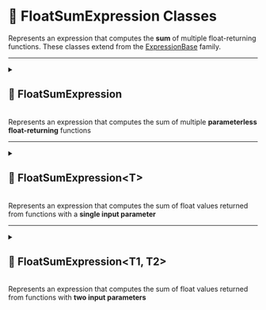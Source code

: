 # 🧩 FloatSumExpression Classes

Represents an expression that computes the **sum** of multiple float-returning functions. These classes extend from
the [ExpressionBase](ExpressionBase.md) family.

---

<details>
 <summary>
 <h2>🧩 FloatSumExpression</h2>
 <br> Represents an expression that computes the sum of multiple <b>parameterless float-returning</b> functions
 </summary>
 <br>

```csharp
public class FloatSumExpression : ExpressionBase<float>
```

---

### 🏗️ Constructors

#### `FloatSumExpression(int capacity)`

```csharp
public FloatSumExpression(int capacity)
```

- **Description:** Initializes a new empty instance of the `FloatSumExpression` class.
- **Parameter:** `capacity` — Initial capacity for the function list. Default is `4`.

#### `FloatSumExpression(params Func<float>[] members)`

```csharp
public FloatSumExpression(params Func<float>[] members)
```

- **Description:** Initializes the expression with an array of float-returning functions.
- **Parameter:** `members` — Array of `Func<float>` delegates.

#### `FloatSumExpression(IEnumerable<Func<float>> members)`

```csharp
public FloatSumExpression(IEnumerable<Func<float>> members)
```

- **Description:** Initializes the expression with a collection of float-returning functions.
- **Parameter:** `members` — Enumerable collection of `Func<float>` delegates.

---

### ⚡ Events

#### `OnStateChanged`

```csharp
public event Action OnStateChanged;
```

- **Description:** Occurs when the state of the expression changes (e.g., when functions are added, removed, or the list
  is cleared).

#### `OnItemChanged`

```csharp
public event Action<int, Func<float>> OnItemChanged;
```

- **Description:** Occurs when an existing function in the expression is replaced or modified.

#### `OnItemInserted`

```csharp
public event Action<int, Func<float>> OnItemInserted;
```

- **Description:** Occurs when a new function is inserted floato the expression at a specific position.

#### `OnItemDeleted`

```csharp
public event Action<int, Func<float>> OnItemDeleted;
```

- **Description:** Occurs when a function is removed from the expression.

---

### 🔑 Properties

#### `Value`

```csharp
public float Value { get; }
```

- **Description:** Evaluates all functions and returns the sum of their results.
- **Returns:** `float` — The computed sum.
- **Note:** — If no functions are present, returns `0` by default.

#### `Count`

```csharp
public int Count { get; }
```

- **Description:** Gets the number of functions in the expression.
- **Returns:** `int` — The number of function members.

#### `IsReadOnly`

```csharp
public bool IsReadOnly { get; }
```

- **Description:** Indicates whether the list of functions can be modified.
- **Returns:** `false`.

---

### 🏷️ Indexers

#### `[int index]`

```csharp
public Func<float> this[int index] { get; set; }
```

- **Description:** Indexer to access a function at a specific position.
- **Parameter:** `index` — The position of the function.
- **Returns:** `Func<float>` — The function at the given index.

---

### 🏹 Methods

#### `Invoke()`

```csharp
public float Invoke()
```

- **Description:** Evaluates all function members of the expression and returns their sum.
- **Returns:** `float` — The computed sum.
- **Note:** Returns `0` if no functions are present.

#### `Add(Func<float>)`

```csharp
public void Add(Func<float> item)
```

- **Description:** Adds a function to the expression.
- **Parameter:** `item` — The function to add.

#### `AddRange(IEnumerable<Func<float>>)`

```csharp
public void AddRange(IEnumerable<Func<float>> items)
```

- **Description:** Adds multiple functions to the expression at once.
- **Parameter:** `items` — An enumerable collection of `Func<float>` delegates to add.
- **Throws:** `ArgumentNullException` if `items` is `null`.

#### `Clear()`

```csharp
public void Clear()
```

- **Description:** Removes all functions from the expression.

#### `Contains(Func<float>)`

```csharp
public bool Contains(Func<float> item)
```

- **Description:** Checks if the specified function exists in the expression.
- **Parameter:** `item` — The function to check.
- **Returns:** `bool` — `true` if the function exists, otherwise `false`.

#### `CopyTo(Func<float>[], int)`

```csharp
public void CopyTo(Func<float>[] array, int arrayIndex)
```

- **Description:** Copies all functions in the expression to the specified array starting at the given index.
- **Parameters:**
- `array` — The destination array.
- `arrayIndex` — The starting index in the array.

#### `IndexOf(Func<float>)`

```csharp
public float IndexOf(Func<float> item)
```

- **Description:** Returns the index of the specified function in the expression.
- **Parameter:** `item` — The function to locate.
- **Returns:** `float` — The index of the function, or `-1` if not found.

#### `Insert(int, Func<float>)`

```csharp
public void Insert(int index, Func<float> item)
```

- **Description:** Inserts a function at the specified index.
- **Parameters:**
- `index` — The position at which to insert.
- `item` — The function to insert.

#### `Remove(Func<float>)`

```csharp
public bool Remove(Func<float> item)
```

- **Description:** Removes the specified function from the expression.
- **Parameter:** `item` — The function to remove.
- **Returns:** `bool` — `true` if removed successfully, otherwise `false`.

#### `RemoveAt(int)`

```csharp
public void RemoveAt(int index)
```

- **Description:** Removes the function at the specified index.
- **Parameter:** `index` — The position of the function to remove.

#### `GetEnumerator()`

```csharp
public IEnumerator<Func<float>> GetEnumerator()
```

- **Description:** Returns an enumerator for iterating over all function members in the expression.
- **Returns:** `IEnumerator<Func<float>>` — Enumerator over the functions.

#### `Dispose()`

```csharp
public void Dispose()
```

- **Description:** Releases all resources used by the expression and clears its content.  
  Also unsubscribes all event handlers.
- **Effects:**
    - Clears the function list.
    - Sets `OnItemChanged`, `OnItemInserted`, `OnItemDeleted`, and `OnStateChanged` to `null`.

---

### 🗂 Example Usage

```csharp
var expression = new FloatSumExpression(
    () => 2.0f,
    () => 3.0f,
    () => 4.0f
);
float result = expression.Invoke(); // 2.0f + 3.0f + 4.0f = 9
```

</details>

---

<details>
 <summary>
 <h2>🧩 FloatSumExpression&lt;T&gt;</h2>
 <br> Represents an expression that computes the sum of float values returned from functions with a <b>single input parameter</b>
 </summary>

##

```csharp
public class FloatSumExpression<T> : ExpressionBase<T, float>
```

- **Type Parameter:** `T` — The input parameter type of the functions.

---

### 🏗️ Constructors

#### `FloatSumExpression()`

```csharp
public FloatSumExpression(int capacity)
```

- **Description:** Initializes a new empty instance of the `FloatSumExpression<T>` class.
- **Parameter:** `capacity` — Initial capacity for the function list. Default is `4`.

#### `FloatSumExpression(Func<T, float>[] members)`

```csharp
public FloatSumExpression(params Func<T, float>[] members)
```

- **Description:** Initializes the expression with an array of functions that take a `T` and return an float.
- **Parameter:** `members` — Array of `Func<T, float>` delegates.

#### `FloatSumExpression(IEnumerable<Func<T, float>> members)`

```csharp
public FloatSumExpression(IEnumerable<Func<T, float>> members)
```

- **Description:** Initializes the expression with a collection of functions that take a `T` and return an float.
- **Parameter:** `members` — Enumerable collection of `Func<T, float>` delegates.

---

### ⚡ Events

#### `OnStateChanged`

```csharp
public event Action OnStateChanged;
```

- **Description:** Occurs when the state of the expression changes (e.g., when functions are added, removed, or the list
  is cleared).

#### `OnItemChanged`

```csharp
public event Action<int, Func<T, float>> OnItemChanged;
```

- **Description:** Occurs when an existing function in the expression is replaced or modified.

#### `OnItemInserted`

```csharp
public event Action<int, Func<T, float>> OnItemInserted;
```

- **Description:** Occurs when a new function is inserted floato the expression at a specific position.

#### `OnItemDeleted`

```csharp
public event Action<int, Func<T, float>> OnItemDeleted;
```

- **Description:** Occurs when a function is removed from the expression.

---

### 🔑 Properties

#### `Count`

```csharp
public int Count { get; }
```

- **Description:** Gets the number of functions in the expression.
- **Returns:** `int` — The number of function members.

#### `IsReadOnly`

```csharp
public bool IsReadOnly { get; }
```

- **Description:** Indicates whether the list of functions can be modified.
- **Returns:** `false`.

---

### 🏷️ Indexers

#### `[int index]`

```csharp
public Func<T, float> this[int index] { get; set; }
```

- **Description:** Indexer to access a function at a specific position.
- **Parameter:** `index` — The position of the function.
- **Returns:** `Func<T, float>` — The function at the given index.

---

### 🏹 Methods

#### `Invoke(T arg)`

```csharp
public float Invoke(T arg)
```

- **Description:** Evaluates all function members of the expression with the provided argument and returns their sum.
- **Parameter:** `arg` — The input argument of type T.
- **Returns:** `float` — The computed sum.
- **Note:** Returns `0` if no functions are present.

#### `Add(Func<T, float> item)`

```csharp
public void Add(Func<T, float> item)
```

- **Description:** Adds a function to the expression.
- **Parameter:** `item` — The function to add.

#### `AddRange(IEnumerable<Func<T, float>> items)`

```csharp
public void AddRange(IEnumerable<Func<T, float>> items)
```

- **Description:** Adds multiple functions to the expression at once.
- **Parameter:** `items` — An enumerable collection of `Func<T, float>` delegates to add.
- **Throws:** `ArgumentNullException` if `items` is `null`.

#### `Clear()`

```csharp
public void Clear()
```

- **Description:** Removes all functions from the expression.

#### `Contains(Func<T, float> item)`

```csharp
public bool Contains(Func<T, float> item)
```

- **Description:** Checks if the specified function exists in the expression.
- **Parameter:** `item` — The function to check.
- **Returns:** `bool` — `true` if the function exists, otherwise `false`.

#### `CopyTo(Func<T, float>[] array, int arrayIndex)`

```csharp
public void CopyTo(Func<T, float>[] array, int arrayIndex)
```

- **Description:** Copies all functions in the expression to the specified array starting at the given index.
- **Parameters:**
    - `array` — The destination array.
    - `arrayIndex` — The starting index in the array.

#### `IndexOf(Func<T, float> item)`

```csharp
public float IndexOf(Func<T, float> item)
```

- **Description:** Returns the index of the specified function in the expression.
- **Parameter:** `item` — The function to locate.
- **Returns:** `float` — The index of the function, or `-1` if not found.

#### `Insert(int index, Func<T, float> item)`

```csharp
public void Insert(int index, Func<T, float> item)
```

- **Description:** Inserts a function at the specified index.
- **Parameters:**
    - `index` — The position at which to insert.
    - `item` — The function to insert.

#### `Remove(Func<T, float> item)`

```csharp
public bool Remove(Func<T, float> item)
```

- **Description:** Removes the specified function from the expression.
- **Parameter:** `item` — The function to remove.
- **Returns:** `bool` — `true` if removed successfully, otherwise `false`.

#### `RemoveAt(int index)`

```csharp
public void RemoveAt(int index)
```

- **Description:** Removes the function at the specified index.
- **Parameter:** `index` — The position of the function to remove.

#### `GetEnumerator()`

```csharp
public IEnumerator<Func<T, float>> GetEnumerator()
```

- **Description:** Returns an enumerator for iterating over all function members in the expression.
- **Returns:** `IEnumerator<Func<T, float>>` — Enumerator over the functions.

#### `Dispose()`

```csharp
public void Dispose()
```

- **Description:** Releases all resources used by the expression and clears its content.  
  Also unsubscribes all event handlers.
- **Effects:**
    - Clears the function list.
    - Sets `OnItemChanged`, `OnItemInserted`, `OnItemDeleted`, and `OnStateChanged` to `null`.

---

### 🗂 Example Usage

```csharp
var expression = new FloatSumExpression<float>(
    x => x,
    x => x + 0.5f
);
float result = expression.Invoke(3.5f); // 3.5f + (3.5f + 0.5f) = 7.5f
```

</details>

---

<details>
 <summary>
 <h2>🧩 FloatSumExpression&lt;T1, T2&gt;</h2>
 <br> Represents an expression that computes the sum of float values returned from functions with <b>two input parameters</b>
 </summary>

##

```csharp
public class FloatSumExpression<T1, T2> : ExpressionBase<T1, T2, float>
```

- **Type Parameters:**
- `T1` — The first input parameter type.
- `T2` — The second input parameter type.

---

### 🏗️ Constructors

#### `FloatSumExpression()`

```csharp
public FloatSumExpression(int capacity)
```

- **Description:** Initializes a new empty instance of the `FloatSumExpression<T1, T2>` class.
- **Parameter:** `capacity` — Initial capacity for the function list. Default is `4`.

#### `FloatSumExpression(Func<T1, T2, float>[] members)`

```csharp
public FloatSumExpression(params Func<T1, T2, float>[] members)
```

- **Description:** Initializes the expression with an array of functions that take two parameters and return an float.
- **Parameter:** `members` — Array of `Func<T1, T2, float>` delegates.

#### `FloatSumExpression(IEnumerable<Func<T1, T2, float>> members)`

```csharp
public FloatSumExpression(IEnumerable<Func<T1, T2, float>> members)
```

- **Description:** Initializes the expression with a collection of functions that take two parameters and return an
  float.
- **Parameter:** `members` — Enumerable collection of `Func<T1, T2, float>` delegates.

---

### ⚡ Events

#### `OnStateChanged`

```csharp
public event Action OnStateChanged;
```

- **Description:** Occurs when the state of the expression changes.

#### `OnItemChanged`

```csharp
public event Action<int, Func<T1, T2, float>> OnItemChanged;
```

- **Description:** Occurs when an existing function is replaced or modified.

#### `OnItemInserted`

```csharp
public event Action<int, Func<T1, T2, float>> OnItemInserted;
```

- **Description:** Occurs when a new function is inserted.

#### `OnItemDeleted`

```csharp
public event Action<int, Func<T1, T2, float>> OnItemDeleted;
```

- **Description:** Occurs when a function is removed.

---

### 🔑 Properties

#### `Count`

```csharp
public int Count { get; }
```

- **Description:** Gets the number of functions in the expression.
- **Returns:** `float` — Number of function members.

#### `IsReadOnly`

```csharp
public bool IsReadOnly { get; }
```

- **Description:** Indicates whether the list of functions can be modified.
- **Returns:** `false`.

---

### 🏷️ Indexers

#### `[int index]`

```csharp
public Func<T1, T2, float> this[int index] { get; set; }
```

- **Description:** Accesses a function at a specific position.
- **Parameter:** `index` — Position of the function.
- **Returns:** `Func<T1, T2, float>` — Function at the given index.

---

### 🏹 Methods

#### `Invoke(T1 arg1, T2 arg2)`

```csharp
public float Invoke(T1 arg1, T2 arg2)
```

- **Description:** Evaluates all functions with provided arguments.
- **Parameters:**
    - `arg1` — First input argument.
    - `arg2` — Second input argument.
- **Returns:** `float` — Computed sum.
- **Note:** -Returns `0` if no functions are present.

#### `Add(Func<T1, T2, float> item)`

```csharp
public void Add(Func<T1, T2, float> item)
```

- **Description:** Adds a function to the expression.
- **Parameter:** `item` — Function to add.

#### `AddRange(IEnumerable<Func<T1, T2, float>> items)`

```csharp
public void AddRange(IEnumerable<Func<T1, T2, float>> items)
```

- **Description:** Adds multiple functions.
- **Parameter:** `items` — Collection of functions.
- **Throws:** `ArgumentNullException` if `items` is null.

#### `Clear()`

```csharp
public void Clear()
```

- **Description:** Removes all functions.

#### `Contains(Func<T1, T2, float> item)`

```csharp
public bool Contains(Func<T1, T2, float> item)
```

- **Description:** Checks if a function exists.
- **Returns:** `bool` — True if found.

#### `CopyTo(Func<T1, T2, float>[] array, int arrayIndex)`

```csharp
public void CopyTo(Func<T1, T2, float>[] array, int arrayIndex)
```

- **Description:** Copies all functions to the specified array starting at the given index.
- **Parameters:**
    - `array` — Destination array.
    - `arrayIndex` — Starting index in the array.

#### `IndexOf(Func<T1, T2, float> item)`

```csharp
public float IndexOf(Func<T1, T2, float> item)
```

- **Description:** Returns the index of the specified function.
- **Parameter:** `item` — Function to locate.
- **Returns:** `float` — Index of the function, or `-1` if not found.

#### `Insert(int index, Func<T1, T2, float> item)`

```csharp
public void Insert(int index, Func<T1, T2, float> item)
```

- **Description:** Inserts a function at the specified index.
- **Parameters:**
    - `index` — Position to insert.
    - `item` — Function to insert.

#### `Remove(Func<T1, T2, float> item)`

```csharp
public bool Remove(Func<T1, T2, float> item)
```

- **Description:** Removes the specified function.
- **Parameter:** `item` — Function to remove.
- **Returns:** `bool` — True if removed successfully.

#### `RemoveAt(int index)`

```csharp
public void RemoveAt(int index)
```

- **Description:** Removes the function at the specified index.
- **Parameter:** `index` — Position of the function to remove.

#### `GetEnumerator()`

```csharp
public IEnumerator<Func<T1, T2, float>> GetEnumerator()
```

- **Description:** Returns an enumerator for iterating over functions.
- **Returns:** `IEnumerator<Func<T1, T2, float>>` — Enumerator over functions.

#### `Dispose()`

```csharp
public void Dispose()
```

- **Description:** Releases resources and clears content.
- **Effects:**
    - Clears the function list.
    - Sets event handlers to null.

---

### 🗂 Example Usage

```csharp
var expression = new FloatSumExpression<float, float>(
    (a, b) => a,
    (a, b) => b,
    (a, b) => a + b
);
float result = expression.Invoke(2, 3); // 2 + 3 + (2 + 3) = 10
```

</details>